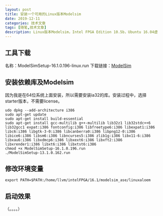 ```yaml
---
layout: post
title: 安装一个可用的Linux版本Modelsim
date: 2019-12-11
categories: 技术文章
tags: [随笔,技术文章]
description: Linux版本Modelsim，Intel FPGA Edition 10.5b，Ubuntu 16.04虚拟机，VMware，不需要license。
---
```


## 工具下载
名称：ModelSimSetup-16.1.0.196-linux.run
下载链接：[ModelSim](https://drive.google.com/file/d/0BxghKvvmdklCSm0yTFJJYjNYQXM/view?usp=sharing)

## 安装依赖库及Modelsim
因为我是在64位系统上面安装，所以需要安装ia32的库。安装过程中，选择starter版本，不需要license。
```
udo dpkg --add-architecture i386
sudo apt-get update
sudo apt-get install build-essential
sudo apt-get install gcc-multilib g++-multilib lib32z1 lib32stdc++6 lib32gcc1 expat:i386 fontconfig:i386 libfreetype6:i386 libexpat1:i386 libc6:i386 libgtk-3-0:i386 libcanberra0:i386 libpng12-0:i386 libice6:i386 libsm6:i386 libncurses5:i386 zlib1g:i386 libx11-6:i386 libxau6:i386 libxdmcp6:i386 libxext6:i386 libxft2:i386 libxrender1:i386 libxt6:i386 libxtst6:i386
chmod +x ModelSimSetup-16.1.0.196.run
./ModelSimSetup-13.1.0.162.run
```
## 修改环境变量
```
export PATH=$PATH:/home/llvm/intelFPGA/16.1/modelsim_ase/linuxaloem
```

## 启动效果
（。。。。）